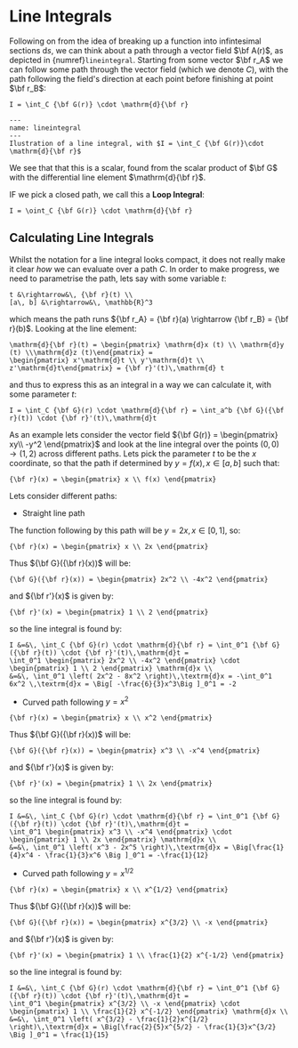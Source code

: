 # Line Integrals

Following on from the idea of breaking up a function into infintesimal sections $\mathrm{d} s$, we can think about a path through a vector field $\bf A(r)$, as depicted 
in {numref}`lineintegral`.  Starting from some vector $\bf r_A$ we can follow some path through the vector field (which we denote $C$), with the path following the 
field's direction at each point before finishing at point $\bf r_B$:

```{math}
I = \int_C {\bf G(r)} \cdot \mathrm{d}{\bf r}
```

```{figure} ../figures/lineintegral.png
---
name: lineintegral
---
Ilustration of a line integral, with $I = \int_C {\bf G(r)}\cdot \mathrm{d}{\bf r}$
```

We see that that this is a scalar, found from the scalar product of $\bf G$ with the differential line element $\mathrm{d}{\bf r}$.  

IF we pick a closed path, we call this a <b>Loop Integral</b>:

```{math}
I = \oint_C {\bf G(r)} \cdot \mathrm{d}{\bf r}
```

## Calculating Line Integrals

Whilst the notation for a line integral looks compact, it does not really make it clear <em>how</em> we can evaluate over a path $C$.  In order to make progress, 
we need to parametrise the path, lets say with some variable $t$:

```{math}
t &\rightarrow&\, {\bf r}(t) \\
[a\, b] &\rightarrow&\, \mathbb{R}^3
```

which means the path runs ${\bf r_A} = {\bf r}(a) \rightarrow {\bf r_B} = {\bf r}(b)$.  Looking at the line element:

```{math}
\mathrm{d}{\bf r}(t) = \begin{pmatrix} \mathrm{d}x (t) \\ \mathrm{d}y (t) \\\mathrm{d}z (t)\end{pmatrix} = 
\begin{pmatrix} x'\mathrm{d}t \\ y'\mathrm{d}t \\ z'\mathrm{d}t\end{pmatrix} = {\bf r}'(t)\,\mathrm{d} t
```

and thus to express this as an integral in a way we can calculate it, with some parameter $t$:

```{math}
I = \int_C {\bf G}(r) \cdot \mathrm{d}{\bf r} = \int_a^b {\bf G}({\bf r}(t)) \cdot {\bf r}'(t)\,\mathrm{d}t

```

As an example lets consider the vector field ${\bf G(r)} = \begin{pmatrix} xy\\ -y^2 \end{pmatrix}$ and look at the line integral over the points 
$(0,\, 0) \rightarrow (1,2)$ across different paths.  Lets pick the parameter $t$ to be the $x$ coordinate, so that the path if determined by 
$y = f(x), \, x \in [a,\, b]$ such that:

```{math}
{\bf r}(x) = \begin{pmatrix} x \\ f(x) \end{pmatrix}
```

Lets consider different paths:

- Straight line path 

The function following by this path will be $y = 2x,\, x \in [0, 1]$, so:

```{math}
{\bf r}(x) = \begin{pmatrix} x \\ 2x \end{pmatrix}
```

Thus ${\bf G}({\bf r}(x))$ will be:

```{math}
{\bf G}({\bf r}(x)) = \begin{pmatrix} 2x^2 \\ -4x^2 \end{pmatrix}
```

and ${\bf r'}(x)$ is given by:

```{math}
{\bf r}'(x) = \begin{pmatrix} 1 \\ 2 \end{pmatrix}
```

so the line integral is found by:

```{math}
I &=&\, \int_C {\bf G}(r) \cdot \mathrm{d}{\bf r} = \int_0^1 {\bf G}({\bf r}(t)) \cdot {\bf r}'(t)\,\mathrm{d}t = 
\int_0^1 \begin{pmatrix} 2x^2 \\ -4x^2 \end{pmatrix} \cdot \begin{pmatrix} 1 \\ 2 \end{pmatrix} \mathrm{d}x \\
&=&\, \int_0^1 \left( 2x^2 - 8x^2 \right)\,\textrm{d}x = -\int_0^1 6x^2 \,\textrm{d}x = \Big[ -\frac{6}{3}x^3\Big ]_0^1 = -2
```

- Curved path following $y = x^2$


```{math}
{\bf r}(x) = \begin{pmatrix} x \\ x^2 \end{pmatrix}
```

Thus ${\bf G}({\bf r}(x))$ will be:

```{math}
{\bf G}({\bf r}(x)) = \begin{pmatrix} x^3 \\ -x^4 \end{pmatrix}
```

and ${\bf r'}(x)$ is given by:

```{math}
{\bf r}'(x) = \begin{pmatrix} 1 \\ 2x \end{pmatrix}
```

so the line integral is found by:

```{math}
I &=&\, \int_C {\bf G}(r) \cdot \mathrm{d}{\bf r} = \int_0^1 {\bf G}({\bf r}(t)) \cdot {\bf r}'(t)\,\mathrm{d}t = 
\int_0^1 \begin{pmatrix} x^3 \\ -x^4 \end{pmatrix} \cdot \begin{pmatrix} 1 \\ 2x \end{pmatrix} \mathrm{d}x \\
&=&\, \int_0^1 \left( x^3 - 2x^5 \right)\,\textrm{d}x = \Big[\frac{1}{4}x^4 - \frac{1}{3}x^6 \Big ]_0^1 = -\frac{1}{12}
```

- Curved path following $y = x^{1/2}$


```{math}
{\bf r}(x) = \begin{pmatrix} x \\ x^{1/2} \end{pmatrix}
```

Thus ${\bf G}({\bf r}(x))$ will be:

```{math}
{\bf G}({\bf r}(x)) = \begin{pmatrix} x^{3/2} \\ -x \end{pmatrix}
```

and ${\bf r'}(x)$ is given by:

```{math}
{\bf r}'(x) = \begin{pmatrix} 1 \\ \frac{1}{2} x^{-1/2} \end{pmatrix}
```

so the line integral is found by:

```{math}
I &=&\, \int_C {\bf G}(r) \cdot \mathrm{d}{\bf r} = \int_0^1 {\bf G}({\bf r}(t)) \cdot {\bf r}'(t)\,\mathrm{d}t = 
\int_0^1 \begin{pmatrix} x^{3/2} \\ -x \end{pmatrix} \cdot \begin{pmatrix} 1 \\ \frac{1}{2} x^{-1/2} \end{pmatrix} \mathrm{d}x \\
&=&\, \int_0^1 \left( x^{3/2} - \frac{1}{2}x^{1/2} \right)\,\textrm{d}x = \Big[\frac{2}{5}x^{5/2} - \frac{1}{3}x^{3/2} \Big ]_0^1 = \frac{1}{15}

